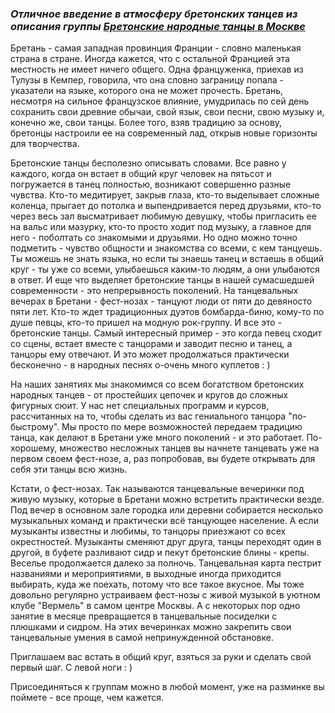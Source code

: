 ### _Отличное введение в атмосферу бретонских танцев из описания группы [Бретонские народные танцы в Москве](https://vk.com/club25749886)_

Бретань - самая западная провинция Франции - словно маленькая страна в стране. Иногда кажется, что с остальной Францией эта местность не имеет ничего общего. Одна француженка, приехав из Тулузы в Кемпер, говорила, что она словно заграницу попала - указатели на языке, которого она не может прочесть. Бретань, несмотря на сильное французское влияние, умудрилась по сей день сохранить свои древние обычаи, свой язык, свои песни, свою музыку и, конечно же, свои танцы. Более того, взяв традицию за основу, бретонцы настроили ее на современный лад, открыв новые горизонты для творчества.

Бретонские танцы бесполезно описывать словами. Все равно у каждого, когда он встает в общий круг человек на пятьсот и погружается в танец полностью, возникают совершенно разные чувства. Кто-то медитирует, закрыв глаза, кто-то выделывает сложные коленца, прыгает до потолка и выпендривается перед друзьями, кто-то через весь зал высматривает любимую девушку, чтобы пригласить ее на вальс или мазурку, кто-то просто ходит под музыку, а главное для него - поболтать со знакомыми и друзьями.
Но одно можно точно подметить - чувство общности и знакомства со всеми, с кем танцуешь. Ты можешь не знать языка, но если ты знаешь танец и встаешь в общий круг - ты уже со всеми, улыбаешься каким-то людям, а они улыбаются в ответ.
И еще что выделяет бретонские танцы в нашей сумасшедшей современности - это непрерывность поколений. На танцевальных вечерах в Бретани - фест-нозах - танцуют люди от пяти до девяносто пяти лет. Кто-то ждет традиционных дуэтов бомбарда-биню, кому-то по душе певцы, кто-то пришел на модную рок-группу. И все это - бретонские танцы.
Самый интересный пример - это когда певец сходит со сцены, встает вместе с танцорами и заводит песню и танец, а танцоры ему отвечают. И это может продолжаться практически бесконечно - в народных песнях о-очень много куплетов : )

На наших занятиях мы знакомимся со всем богатством бретонских народных танцев - от простейших цепочек и кругов до сложных фигурных сюит. У нас нет специальных программ и курсов, рассчитанных на то, чтобы сделать из вас гениального танцора "по-быстрому". Мы просто по мере возможностей передаем традицию танца, как делают в Бретани уже много поколений - и это работает. По-хорошему, множество несложных танцев вы начнете танцевать уже на первом своем фест-нозе, а, раз попробовав, вы будете открывать для себя эти танцы всю жизнь.

Кстати, о фест-нозах. Так называются танцевальные вечеринки под живую музыку, которые в Бретани можно встретить практически везде. Под вечер в основном зале городка или деревни собирается несколько музыкальных команд и практически всё танцующее население. А если музыканты известны и любимы, то танцоры приезжают со всех окрестностей. Музыканты сменяют друг друга, танцы переходят один в другой, в буфете разливают сидр и пекут бретонские блины - крепы. Веселье продолжается далеко за полночь.
Танцевальная карта пестрит названиями и мероприятиями, в выходные иногда приходится выбирать, куда же поехать, потому что все такое вкусное.
Мы тоже довольно регулярно устраиваем фест-нозы с живой музыкой в уютном клубе "Вермель" в самом центре Москвы. А с некоторых пор одно занятие в месяце превращается в танцевальные посиделки с плюшками и сидром. На этих вечеринках можно закрепить свои танцевальные умения в самой непринужденной обстановке.

Приглашаем вас встать в общий круг, взяться за руки и сделать свой первый шаг. С левой ноги : )

Присоединяться к группам можно в любой момент, уже на разминке вы поймете - все проще, чем кажется.
